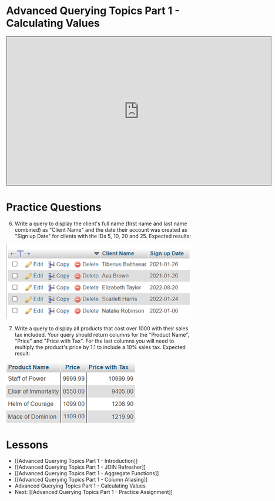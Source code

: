 # Advanced Querying Topics Part 1 - Calculating Values

<iframe src="https://egator.hosted.panopto.com/Panopto/Pages/Embed.aspx?id=cf1f7215-ee7f-4f9a-a03c-b12c00689a49&autoplay=false&offerviewer=true&showtitle=true&showbrand=true&captions=false&interactivity=all" height="405" width="720" style="border: 1px solid #464646;" allowfullscreen allow="autoplay" aria-label="Panopto Embedded Video Player"></iframe>

# Practice Questions
6. Write a query to display the client's full name (first name and last name combined) as "Client Name" and the date their account was created as "Sign up Date" for clients with the IDs 5, 10, 20 and 25. Expected results:
<img src="https://raw.githubusercontent.com/kellerflint/Class-Intro-SQL/hugo/content/Images/AQR6.png">

7. Write a query to display all products that cost over 1000 with their sales tax included. Your query should return columns for the "Product Name", "Price" and "Price with Tax". For the last columns you will need to multiply the product's price by 1.1 to include a 10% sales tax. Expected result:
<img src="https://raw.githubusercontent.com/kellerflint/Class-Intro-SQL/hugo/content/Images/AQR3.png">

# Lessons
- [[Advanced Querying Topics Part 1 - Introduction]]
- [[Advanced Querying Topics Part 1 - JOIN Refresher]]
- [[Advanced Querying Topics Part 1 - Aggregate Functions]]
- [[Advanced Querying Topics Part 1 - Column Aliasing]]
- Advanced Querying Topics Part 1 - Calculating Values
- Next: [[Advanced Querying Topics Part 1 - Practice Assignment]]
